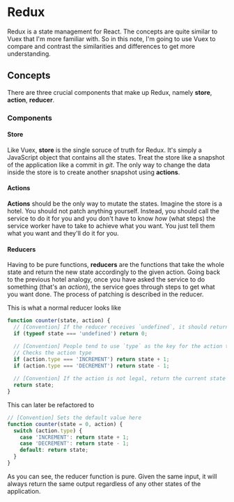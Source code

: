 # Redux

Redux is a state management for React. The concepts are quite similar to Vuex that I'm more familiar with. So in this note, I'm going to use Vuex to compare and contrast the similarities and differences to get more understanding.

## Concepts

There are three crucial components that make up Redux, namely **store**, **action**, **reducer**.

### Components

#### Store

Like Vuex, **store** is the single soruce of truth for Redux. It's simply a JavaScript object that contains all the states. Treat the store like a snapshot of the application like a commit in *git*. The only way to change the data inside the store is to create another snapshot using **actions**.

#### Actions

**Actions** should be the only way to mutate the states. Imagine the store is a hotel. You should not patch anything yourself. Instead, you should call the service to do it for you and you don't have to know *how* (what steps) the service worker have to take to achieve what you want. You just tell them what you want and they'll do it for you.

#### Reducers

Having to be pure functions, **reducers** are the functions that take the whole state and return the new state accordingly to the given action. Going back to the previous hotel analogy, once you have asked the service to do something (that's an *action*), the service goes through steps to get what you want done. The process of patching is described in the reducer.

This is what a normal reducer looks like

```javascript
function counter(state, action) {
  // [Convention] If the reducer receives `undefined`, it should return what it considers to be the initial value of the state
  if (typeof state === 'undefined') return 0;

  // [Convention] People tend to use `type` as the key for the action type. It could be something else but why would you do that?
  // Checks the action type
  if (action.type === 'INCREMENT') return state + 1;
  if (action.type === 'DECREMENT') return state - 1;
  
  // [Convention] If the action is not legal, return the current state
  return state;
}
```

This can later be refactored to

```javascript
// [Convention] Sets the default value here
function counter(state = 0, action) {
  switch (action.type) {
    case 'INCREMENT': return state + 1;
    case 'DECREMENT': return state - 1;
    default: return state;
  }
}
```

As you can see, the reducer function is pure. Given the same input, it will always return the same output regardless of any other states of the application.
